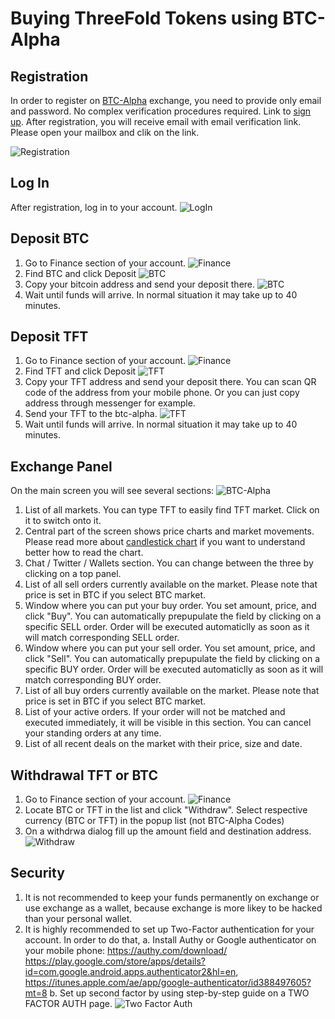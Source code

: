 # Buying ThreeFold Tokens using BTC-Alpha

## Registration
In order to register on [BTC-Alpha](http://btc-alpha.com) exchange, you need to provide only email and password.
No complex verification procedures required. 
Link to [sign up](https://btc-alpha.com/accounts/register/).
After registration, you will receive email with email verification link. Please open your mailbox and clik on the link.

![Registration](https://raw.githubusercontent.com/threefoldfoundation/info_tokens/master/docs/img/btc-alpha-registration.png "Registration Screen")

## Log In
After registration, log in to your account.
![LogIn](https://raw.githubusercontent.com/threefoldfoundation/info_tokens/master/docs/img/btc-alpha-signin.png "Login Screen")


## Deposit BTC
1. Go to Finance section of your account.
![Finance](https://raw.githubusercontent.com/threefoldfoundation/info_tokens/master/docs/img/btc-alpha-finance-section.png "Finance Screen")
2. Find BTC and click Deposit
![BTC](https://raw.githubusercontent.com/threefoldfoundation/info_tokens/master/docs/img/btc-alpha-btc-deposit.png "BTC Screen")
3. Copy your bitcoin address and send your deposit there.
![BTC](https://raw.githubusercontent.com/threefoldfoundation/info_tokens/master/docs/img/btc-alpha-btc-deposit2.png "BTC Screen")
4. Wait until funds will arrive. In normal situation it may take up to 40 minutes. 

## Deposit TFT
1. Go to Finance section of your account.
![Finance](https://raw.githubusercontent.com/threefoldfoundation/info_tokens/master/docs/img/btc-alpha-finance-section.png "Finance Screen")
2. Find TFT and click Deposit
![TFT](https://raw.githubusercontent.com/threefoldfoundation/info_tokens/master/docs/img/btc-alpha-tft-deposit.png "TFT Screen")
3. Copy your TFT address and send your deposit there. You can scan QR code of the address from your mobile phone. Or you can just copy address through messenger for example. 
4. Send your TFT to the btc-alpha. 
![TFT](https://raw.githubusercontent.com/threefoldfoundation/info_tokens/master/docs/img/btc-alpha-tft-deposit2.png "TFT Screen")
5. Wait until funds will arrive. In normal situation it may take up to 40 minutes. 

## Exchange Panel 
On the main screen you will see several sections:
![BTC-Alpha](https://raw.githubusercontent.com/threefoldfoundation/info_tokens/master/docs/img/btc-alpha-sections.jpg "TFT Screen")
1. List of all markets. You can type TFT to easily find TFT market. Click on it to switch onto it. 
2. Central part of the screen shows price charts and market movements. Please read more about [candlestick chart](https://www.investopedia.com/terms/c/candlestick.asp) if you want to understand better how to read the chart. 
3. Chat / Twitter / Wallets section. You can change between the three by clicking on a top panel.
4. List of all sell orders currently available on the market. Please note that price is set in BTC if you select BTC market. 
5. Window where you can put your buy order. You set amount, price, and click "Buy". You can automatically prepupulate the field by clicking on a specific SELL order. Order will be executed automaticlly as soon as it will match corresponding SELL order.
6. Window where you can put your sell order. You set amount, price, and click "Sell". You can automatically prepupulate the field by clicking on a specific BUY order. Order will be executed automaticlly as soon as it will match corresponding BUY order.
7. List of all buy orders currently available on the market. Please note that price is set in BTC if you select BTC market.
8. List of your active orders. If your order will not be matched and executed immediately, it will be visible in this section. You can cancel your standing orders at any time. 
9. List of all recent deals on the market with their price, size and date. 

## Withdrawal TFT or BTC
1. Go to Finance section of your account.
![Finance](https://raw.githubusercontent.com/threefoldfoundation/info_tokens/master/docs/img/btc-alpha-finance-section.png "Finance Screen")
2. Locate BTC or TFT in the list and click "Withdraw". Select respective currency (BTC or TFT) in the popup list (not BTC-Alpha Codes)
3. On a withdrwa dialog fill up the amount field and destination address.
![Withdraw](https://raw.githubusercontent.com/threefoldfoundation/info_tokens/master/docs/img/btc-alpha-withdraw.png "Withdraw Screen")

## Security
1. It is not recommended to keep your funds permanently on exchange or use exchange as a wallet, because exchange is more likey to be hacked than your personal wallet.
2. It is highly recommended to set up Two-Factor authentication for your account. In order to do that, 
a. Install Authy or Google authenticator on your mobile phone: https://authy.com/download/ https://play.google.com/store/apps/details?id=com.google.android.apps.authenticator2&hl=en, https://itunes.apple.com/ae/app/google-authenticator/id388497605?mt=8
b. Set up second factor by using step-by-step guide on a TWO FACTOR AUTH page.
![Two Factor Auth](https://raw.githubusercontent.com/threefoldfoundation/info_tokens/master/docs/img/btc-alpha-two-factor.png "Withdraw Screen")

